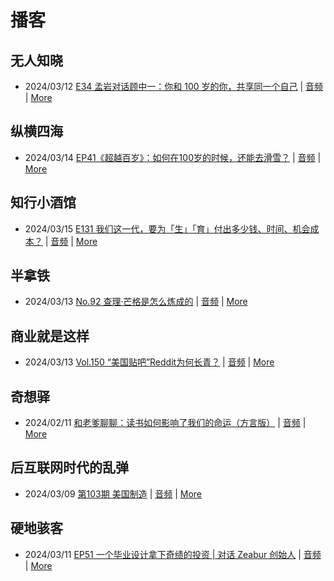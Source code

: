 # 播客

## 无人知晓
- 2024/03/12 [E34 孟岩对话顾中一：你和 100 岁的你，共享同一个自己](https://www.xiaoyuzhoufm.com/episode/65effcb5421188fe6adc9f41) | [音频](https://dts-api.xiaoyuzhoufm.com/track/611719d3cb0b82e1df0ad29e/65effcb5421188fe6adc9f41/media.xyzcdn.net/lmrDHW9ykqTLnzJhhyFDBFdUQ27Z.m4a) | [More](channels/%E6%97%A0%E4%BA%BA%E7%9F%A5%E6%99%93.md)

## 纵横四海
- 2024/03/14 [EP41《超越百岁》：如何在100岁的时候，还能去滑雪？](https://www.ximalaya.com/sound/714108095) | [音频](https://audio.xmcdn.com/storages/99b1-audiofreehighqps/0C/1E/GKwRIasJyJLLCM1d6gK3cBCP.m4a) | [More](channels/%E7%BA%B5%E6%A8%AA%E5%9B%9B%E6%B5%B7.md)

## 知行小酒馆
- 2024/03/15 [E131 我们这一代，要为「生」「育」付出多少钱、时间、机会成本？](https://www.xiaoyuzhoufm.com/episode/65f3bb1b696bd9a8794ec777) | [音频](https://dts-api.xiaoyuzhoufm.com/track/6013f9f58e2f7ee375cf4216/65f3bb1b696bd9a8794ec777/media.xyzcdn.net/lhc0cWnxKZr73oAGopD_CBOjCl6A.m4a) | [More](channels/%E7%9F%A5%E8%A1%8C%E5%B0%8F%E9%85%92%E9%A6%86.md)

## 半拿铁
- 2024/03/13 [No.92 查理·芒格是怎么炼成的](https://www.ximalaya.com/sound/713744710) | [音频](https://dl.wavpub.com/item/227_31598203_6256.m4a) | [More](channels/%E5%8D%8A%E6%8B%BF%E9%93%81.md)

## 商业就是这样
- 2024/03/13 [Vol.150 “美国贴吧”Reddit为何长青？](https://www.ximalaya.com/sound/713886636) | [音频](https://audio.xmcdn.com/storages/3bb7-audiofreehighqps/B2/16/GKwRIMAJx5HLAO832AK3GUNU-aacv2-48K.m4a) | [More](channels/%E5%95%86%E4%B8%9A%E5%B0%B1%E6%98%AF%E8%BF%99%E6%A0%B7.md)

## 奇想驿
- 2024/02/11 [和老爹聊聊：读书如何影响了我们的命运（方言版）](https://www.xiaoyuzhoufm.com/episode/65c839a90bef6c2074d27174) | [音频](https://dts-api.xiaoyuzhoufm.com/track/6034daea97755b8fc9c66480/65c839a90bef6c2074d27174/media.xyzcdn.net/ljFv7ZFgmiyNZuNiYLWTh8I-KQ6F.m4a) | [More](channels/%E5%A5%87%E6%83%B3%E9%A9%BF.md)

## 后互联网时代的乱弹
- 2024/03/09 [第103期 美国制造](https://hosting.wavpub.cn/pie/ep103/) | [音频](https://tk.wavpub.com/WPDL_ySmxqKzPnsrCnmXvGyvXMXQtVyuUYHNhpdAQttpTrJUPjxvUZEnrFgjxVZ-88.mp3) | [More](channels/%E5%90%8E%E4%BA%92%E8%81%94%E7%BD%91%E6%97%B6%E4%BB%A3%E7%9A%84%E4%B9%B1%E5%BC%B9.md)

## 硬地骇客
- 2024/03/11 [EP51 一个毕业设计拿下奇绩的投资 | 对话 Zeabur 创始人](https://www.xiaoyuzhoufm.com/episode/65ef09708e6f71a5b75bcf82) | [音频](https://dts-api.xiaoyuzhoufm.com/track/640ee2438be5d40013fe4a87/65ef09708e6f71a5b75bcf82/media.xyzcdn.net/lusybgrIucWtsEQbAs3l2prvfq94.m4a) | [More](channels/%E7%A1%AC%E5%9C%B0%E9%AA%87%E5%AE%A2.md)

